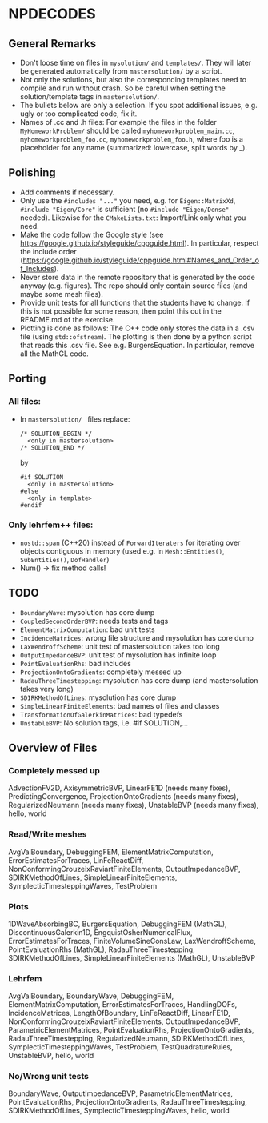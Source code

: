# NPDECODES

## General Remarks

* Don't loose time on files in `mysolution/` and `templates/`. They will later be generated automatically from `mastersolution/` by a script.
* Not only the solutions, but also the corresponding templates need to compile and run without crash. So be careful when setting the solution/template tags in `mastersolution/`.
* The bullets below are only a selection. If you spot additional issues, e.g. ugly or too complicated code, fix it.
* Names of .cc and .h files: For example the files in the folder `MyHomeworkProblem/` should be called `myhomeworkproblem_main.cc`, `myhomeworkproblem_foo.cc`, `myhomeworkproblem_foo.h`, where foo is a placeholder for any name (summarized: lowercase, split words by _).

## Polishing

* Add comments if necessary.
* Only use the `#includes "..."` you need, e.g. for `Eigen::MatrixXd`, `#include "Eigen/Core"` is sufficient (no `#include "Eigen/Dense"` needed). Likewise for the `CMakeLists.txt`: Import/Link only what you need.
* Make the code follow the Google style (see https://google.github.io/styleguide/cppguide.html). In particular, respect the include order (https://google.github.io/styleguide/cppguide.html#Names_and_Order_of_Includes).
* Never store data in the remote repository that is generated by the code anyway (e.g. figures). The repo should only contain source files (and maybe some mesh files).
* Provide unit tests for all functions that the students have to change. If this is not possible for some reason, then point this out in the README.md of the exercise.
* Plotting is done as follows: The C++ code only stores the data in a .csv file (using `std::ofstream`). The plotting is then done by a python script that reads this .csv file. See e.g. BurgersEquation. In particular, remove all the MathGL code.

## Porting

### All files:

* In `mastersolution/ ` files replace:
    ```
    /* SOLUTION_BEGIN */
      <only in mastersolution>
    /* SOLUTION_END */
    ```
  by
    ```
    #if SOLUTION
      <only in mastersolution>
    #else
      <only in template>
    #endif
    ```

### Only lehrfem++ files:

* `nostd::span` (C++20) instead of `ForwardIteraters` for iterating over objects contiguous in memory (used e.g. in `Mesh::Entities()`, `SubEntities()`, `DofHandler`)
* Num() -> fix method calls!

## TODO

* `BoundaryWave`: mysolution has core dump
* `CoupledSecondOrderBVP`: needs tests and tags
* `ElementMatrixComputation`: bad unit tests
* `IncidenceMatrices`: wrong file structure and mysolution has core dump
* `LaxWendroffScheme`: unit test of mastersolution takes too long
* `OutputImpedanceBVP`: unit test of mysolution has infinite loop
* `PointEvaluationRhs`: bad includes
* `ProjectionOntoGradients`: completely messed up
* `RadauThreeTimestepping`: mysolution has core dump (and mastersolution takes very long)
* `SDIRKMethodOfLines`: mysolution has core dump
* `SimpleLinearFiniteElements`: bad names of files and classes
* `TransformationOfGalerkinMatrices`: bad typedefs
* `UnstableBVP`: No solution tags, i.e. #if SOLUTION,...

## Overview of Files

### Completely messed up
AdvectionFV2D, AxisymmetricBVP, LinearFE1D (needs many fixes), PredictingConvergence, ProjectionOntoGradients (needs many fixes), RegularizedNeumann (needs many fixes), UnstableBVP (needs many fixes), hello, world

### Read/Write meshes
AvgValBoundary, DebuggingFEM, ElementMatrixComputation, ErrorEstimatesForTraces, LinFeReactDiff, NonConformingCrouzeixRaviartFiniteElements, OutputImpedanceBVP, SDIRKMethodOfLines, SimpleLinearFiniteElements, SymplecticTimesteppingWaves, TestProblem

### Plots
1DWaveAbsorbingBC, BurgersEquation, DebuggingFEM (MathGL), DiscontinuousGalerkin1D, EngquistOsherNumericalFlux, ErrorEstimatesForTraces, FiniteVolumeSineConsLaw, LaxWendroffScheme, PointEvaluationRhs (MathGL), RadauThreeTimestepping, SDIRKMethodOfLines, SimpleLinearFiniteElements (MathGL), UnstableBVP

### Lehrfem
AvgValBoundary, BoundaryWave, DebuggingFEM, ElementMatrixComputation, ErrorEstimatesForTraces, HandlingDOFs, IncidenceMatrices, LengthOfBoundary, LinFeReactDiff, LinearFE1D, NonConformingCrouzeixRaviartFiniteElements, OutputImpedanceBVP, ParametricElementMatrices, PointEvaluationRhs, ProjectionOntoGradients, RadauThreeTimestepping, RegularizedNeumann, SDIRKMethodOfLines, SymplecticTimesteppingWaves, TestProblem, TestQuadratureRules, UnstableBVP, hello, world

### No/Wrong unit tests
BoundaryWave, OutputImpedanceBVP, ParametricElementMatrices, PointEvaluationRhs, ProjectionOntoGradients, RadauThreeTimestepping, SDIRKMethodOfLines, SymplecticTimesteppingWaves, hello, world
